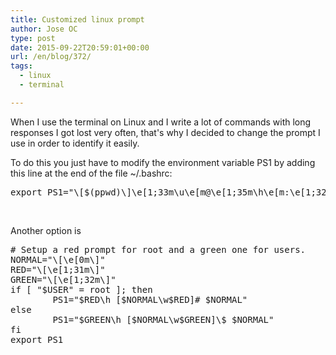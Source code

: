 ```yaml
---
title: Customized linux prompt
author: Jose OC
type: post
date: 2015-09-22T20:59:01+00:00
url: /en/blog/372/
tags:
  - linux
  - terminal

---
```

When I use the terminal on Linux and I write a lot of commands with long responses I got lost very often, that's why I decided to change the prompt I use in order to identify it easily.

To do this you just have to modify the environment variable PS1 by adding this line at the end of the file ~/.bashrc:

<pre class="lang:sh decode:true ">export PS1="\[$(ppwd)\]\e[1;33m\u\e[m@\e[1;35m\h\e[m:\e[1;32m\w\e[m\$ \n"</pre>

&nbsp;

Another option is

<pre class="lang:sh decode:true "># Setup a red prompt for root and a green one for users.
NORMAL="\[\e[0m\]"
RED="\[\e[1;31m\]"
GREEN="\[\e[1;32m\]"
if [ "$USER" = root ]; then
        PS1="$RED\h [$NORMAL\w$RED]# $NORMAL"
else
        PS1="$GREEN\h [$NORMAL\w$GREEN]\$ $NORMAL"
fi
export PS1
</pre>